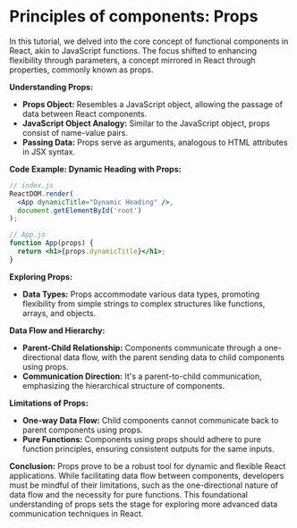 # Principles of components: Props

In this tutorial, we delved into the core concept of functional components in React, akin to JavaScript functions. The focus shifted to enhancing flexibility through parameters, a concept mirrored in React through properties, commonly known as props.

**Understanding Props:**
- **Props Object:** Resembles a JavaScript object, allowing the passage of data between React components.
- **JavaScript Object Analogy:** Similar to the JavaScript object, props consist of name-value pairs.
- **Passing Data:** Props serve as arguments, analogous to HTML attributes in JSX syntax.

**Code Example: Dynamic Heading with Props:**
```jsx
// index.js
ReactDOM.render(
  <App dynamicTitle="Dynamic Heading" />,
  document.getElementById('root')
);

// App.js
function App(props) {
  return <h1>{props.dynamicTitle}</h1>;
}
```

**Exploring Props:**
- **Data Types:** Props accommodate various data types, promoting flexibility from simple strings to complex structures like functions, arrays, and objects.

**Data Flow and Hierarchy:**
- **Parent-Child Relationship:** Components communicate through a one-directional data flow, with the parent sending data to child components using props.
- **Communication Direction:** It's a parent-to-child communication, emphasizing the hierarchical structure of components.

**Limitations of Props:**
- **One-way Data Flow:** Child components cannot communicate back to parent components using props.
- **Pure Functions:** Components using props should adhere to pure function principles, ensuring consistent outputs for the same inputs.

**Conclusion:**
Props prove to be a robust tool for dynamic and flexible React applications. While facilitating data flow between components, developers must be mindful of their limitations, such as the one-directional nature of data flow and the necessity for pure functions. This foundational understanding of props sets the stage for exploring more advanced data communication techniques in React.
